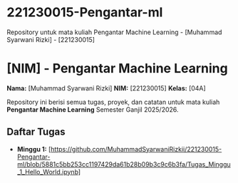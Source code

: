# 221230015-Pengantar-ml
Repository untuk mata kuliah Pengantar Machine Learning - [Muhammad Syarwani Rizki] - [221230015]
# [NIM] - Pengantar Machine Learning

**Nama:** [Muhammad Syarwani Rizki]
**NIM:** [221230015]
**Kelas:** [04A]

Repository ini berisi semua tugas, proyek, dan catatan untuk mata kuliah **Pengantar Machine Learning** Semester Ganjil 2025/2026.

## Daftar Tugas
- **Minggu 1:** [https://github.com/MuhammadSyarwaniRizkii/221230015-Pengantar-ml/blob/5881c5bb253cc1197429da61b28b09b3c9c6b3fa/Tugas_Minggu_1_Hello_World.ipynb]
